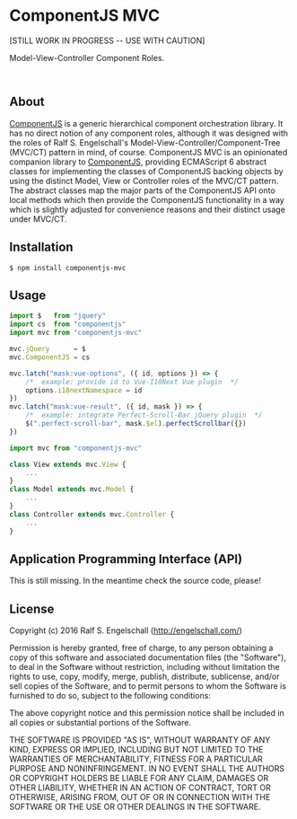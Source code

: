 
ComponentJS MVC
===============

[STILL WORK IN PROGRESS -- USE WITH CAUTION]

Model-View-Controller Component Roles.

<p/>
<img src="https://nodei.co/npm/componentjs-mvc.png?downloads=true&stars=true" alt=""/>

<p/>
<img src="https://david-dm.org/rse/componentjs-mvc.png" alt=""/>

About
-----

[ComponentJS](https://componentjs.com/) is a generic hierarchical
component orchestration library. It has no direct notion of any
component roles, although it was designed with the roles of Ralf S.
Engelschall's Model-View-Controller/Component-Tree (MVC/CT) pattern in
mind, of course. ComponentJS MVC is an opinionated companion library to
[ComponentJS](https://componentjs.com/), providing ECMAScript 6 abstract
classes for implementing the classes of ComponentJS backing objects
by using the distinct Model, View or Controller roles of the MVC/CT
pattern. The abstract classes map the major parts of the ComponentJS
API onto local methods which then provide the ComponentJS functionality
in a way which is slightly adjusted for convenience reasons and their
distinct usage under MVC/CT.

Installation
------------

```shell
$ npm install componentjs-mvc
```

Usage
-----

```js
import $   from "jquery"
import cs  from "componentjs"
import mvc from "componentjs-mvc"

mvc.jQuery      = $
mvc.ComponentJS = cs

mvc.latch("mask:vue-options", ({ id, options }) => {
    /*  example: provide id to Vue-I18Next Vue plugin  */
    options.i18nextNamespace = id
})
mvc.latch("mask:vue-result", ({ id, mask }) => {
    /*  example: integrate Perfect-Scroll-Bar jQuery plugin  */
    $(".perfect-scroll-bar", mask.$el).perfectScrollbar({})
})
```

```js
import mvc from "componentjs-mvc"

class View extends mvc.View {
    ...
}
class Model extends mvc.Model {
    ...
}
class Controller extends mvc.Controller {
    ...
}
```

Application Programming Interface (API)
---------------------------------------

This is still missing.
In the meantime check the source code, please!

License
-------

Copyright (c) 2016 Ralf S. Engelschall (http://engelschall.com/)

Permission is hereby granted, free of charge, to any person obtaining
a copy of this software and associated documentation files (the
"Software"), to deal in the Software without restriction, including
without limitation the rights to use, copy, modify, merge, publish,
distribute, sublicense, and/or sell copies of the Software, and to
permit persons to whom the Software is furnished to do so, subject to
the following conditions:

The above copyright notice and this permission notice shall be included
in all copies or substantial portions of the Software.

THE SOFTWARE IS PROVIDED "AS IS", WITHOUT WARRANTY OF ANY KIND,
EXPRESS OR IMPLIED, INCLUDING BUT NOT LIMITED TO THE WARRANTIES OF
MERCHANTABILITY, FITNESS FOR A PARTICULAR PURPOSE AND NONINFRINGEMENT.
IN NO EVENT SHALL THE AUTHORS OR COPYRIGHT HOLDERS BE LIABLE FOR ANY
CLAIM, DAMAGES OR OTHER LIABILITY, WHETHER IN AN ACTION OF CONTRACT,
TORT OR OTHERWISE, ARISING FROM, OUT OF OR IN CONNECTION WITH THE
SOFTWARE OR THE USE OR OTHER DEALINGS IN THE SOFTWARE.

